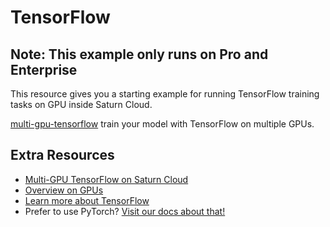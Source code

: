 # TensorFlow 
## Note: This example only runs on Pro and Enterprise

This resource gives you a starting example for running TensorFlow training tasks on GPU inside Saturn Cloud. 

[multi-gpu-tensorflow](multi-gpu-tensorflow.ipynb) train your model with TensorFlow on multiple GPUs. 



## Extra Resources
* [Multi-GPU TensorFlow on Saturn Cloud](https://saturncloud.io/blog/tensorflow_intro/)
* [Overview on GPUs](https://saturncloud.io/docs/reference/intro_to_gpu/)
* [Learn more about TensorFlow](https://www.tensorflow.org/)
* Prefer to use PyTorch? [Visit our docs about that!](https://saturncloud.io/docs/examples/pytorch/)